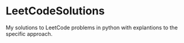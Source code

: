 # LeetCodeSolutions
My solutions to LeetCode problems in python with explantions to the specific approach.
